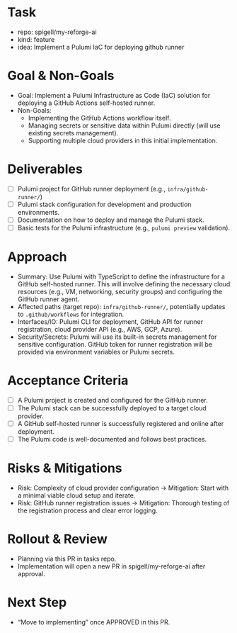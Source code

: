 # Task

- repo: spigell/my-reforge-ai
- kind: feature
- idea: Implement a Pulumi IaC for deploying github runner

# Goal & Non-Goals

- Goal: Implement a Pulumi Infrastructure as Code (IaC) solution for deploying a GitHub Actions self-hosted runner.
- Non-Goals:
  - Implementing the GitHub Actions workflow itself.
  - Managing secrets or sensitive data within Pulumi directly (will use existing secrets management).
  - Supporting multiple cloud providers in this initial implementation.

# Deliverables

- [ ] Pulumi project for GitHub runner deployment (e.g., `infra/github-runner/`)
- [ ] Pulumi stack configuration for development and production environments.
- [ ] Documentation on how to deploy and manage the Pulumi stack.
- [ ] Basic tests for the Pulumi infrastructure (e.g., `pulumi preview` validation).

# Approach

- Summary: Use Pulumi with TypeScript to define the infrastructure for a GitHub self-hosted runner. This will involve defining the necessary cloud resources (e.g., VM, networking, security groups) and configuring the GitHub runner agent.
- Affected paths (target repo): `infra/github-runner/`, potentially updates to `.github/workflows` for integration.
- Interfaces/IO: Pulumi CLI for deployment, GitHub API for runner registration, cloud provider API (e.g., AWS, GCP, Azure).
- Security/Secrets: Pulumi will use its built-in secrets management for sensitive configuration. GitHub token for runner registration will be provided via environment variables or Pulumi secrets.

# Acceptance Criteria

- [ ] A Pulumi project is created and configured for the GitHub runner.
- [ ] The Pulumi stack can be successfully deployed to a target cloud provider.
- [ ] A GitHub self-hosted runner is successfully registered and online after deployment.
- [ ] The Pulumi code is well-documented and follows best practices.

# Risks & Mitigations

- Risk: Complexity of cloud provider configuration → Mitigation: Start with a minimal viable cloud setup and iterate.
- Risk: GitHub runner registration issues → Mitigation: Thorough testing of the registration process and clear error logging.

# Rollout & Review

- Planning via this PR in tasks repo.
- Implementation will open a new PR in spigell/my-reforge-ai after approval.

# Next Step

- “Move to implementing” once APPROVED in this PR.